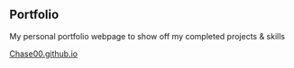 ## Portfolio

My personal portfolio webpage to show off my completed projects & skills

[Chase00.github.io](http://chase00.github.io/)

